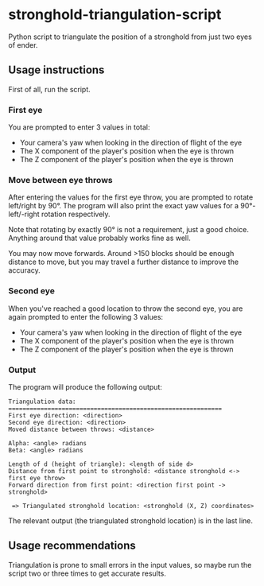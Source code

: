 # stronghold-triangulation-script

Python script to triangulate the position of a stronghold from just two eyes of ender.

## Usage instructions

First of all, run the script.

### First eye

You are prompted to enter 3 values in total:
- Your camera's yaw when looking in the direction of flight of the eye
- The X component of the player's position when the eye is thrown
- The Z component of the player's position when the eye is thrown

### Move between eye throws

After entering the values for the first eye throw, you are prompted to rotate left/right
by 90°. The program will also print the exact yaw values for a 90°-left/-right rotation
respectively.

Note that rotating by exactly 90° is not a requirement, just a good choice. Anything
around that value probably works fine as well.

You may now move forwards.
Around >150 blocks should be enough distance to move, but you may travel a further distance
to improve the accuracy.

### Second eye

When you've reached a good location to throw the second eye, you are again prompted to enter
the following 3 values:
- Your camera's yaw when looking in the direction of flight of the eye
- The X component of the player's position when the eye is thrown
- The Z component of the player's position when the eye is thrown

### Output

The program will produce the following output:
```
Triangulation data:
============================================================
First eye direction: <direction>
Second eye direction: <direction>
Moved distance between throws: <distance>

Alpha: <angle> radians
Beta: <angle> radians

Length of d (height of triangle): <length of side d>
Distance from first point to stronghold: <distance stronghold <-> first eye throw>
Forward direction from first point: <direction first point -> stronghold>

 => Triangulated stronghold location: <stronghold (X, Z) coordinates>
```

The relevant output (the triangulated stronghold location) is in the last line.


## Usage recommendations

Triangulation is prone to small errors in the input values, so maybe run the script two or three
times to get accurate results.
